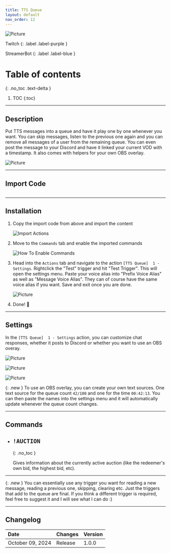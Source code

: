 ```yaml
---
title: TTS Queue
layout: default
nav_order: 12
---
```


![Picture](assets/media/tts_queue_title.png)

Twitch
{: .label .label-purple }

StreamerBot
{: .label .label-blue }


# Table of contents
{: .no_toc .text-delta }

1. TOC
{:toc}

---


## Description
Put TTS messages into a queue and have it play one by one whenever you want. You can skip messages, listen to the previous one again and you can remove all messages of a user from the remaining queue. You can even post the message to your Discord and have it linked your current VOD with a timestamp. It also comes with helpers for your own OBS overlay.

![Picture](assets/media/tts_queue_title_2.png)

- - - -

## Import Code
```scss
```
- - - -

## Installation

1. Copy the import code from above and import the content

    ![Import Actions](assets/media/import_actions.png)

2. Move to the `Commands` tab and enable the imported commands

    ![How To Enable Commands](assets/media/enable_commands.png)

3. Head into the `Actions` tab and navigate to the action `[TTS Queue]  1 - Settings`. Rightclick the "Test" trigger and hit "Test Trigger". This will open the settings menu. Paste your voice alias into "Prefix Voice Alias" as well as "Message Voice Alias". They can of course have the same voice alias if you want. Save and exit once you are done.

      ![Picture](assets/media/tts_queue_voice_alias.png)

6. Done! 🥳

- - - -

## Settings 

In the `[TTS Queue]  1 - Settings` action, you can customize chat responses, whether it posts to Discord or whether you want to use an OBS overay.

![Picture](assets/media/tts_queue_settings_1.png)

![Picture](assets/media/tts_queue_settings_2.png)

![Picture](assets/media/tts_queue_settings_3.png)

{: .new }
To use an OBS overlay, you can create your own text sources. One text source for the queue count `42/100` and one for the time `00:42:13`. You can then paste the names into the settings menu and it will automatically update whenever the queue count changes.
- - - -

## Commands

- ## `!AUCTION`
  {: .no_toc }

  Gives information about the currently active auction (like the redeemer's own bid, the highest bid, etc).
  
- - - -

{: .new }
You can essentially use any trigger you want for reading a new message, reading a previous one, skipping, clearing etc. Just the triggers that add to the queue are final. If you think a different trigger is required, feel free to suggest it and I will see what I can do :)

--- 

## Changelog

| Date        | Changes          | Version |
|:-------------|:------------------|:------------------|
| October 09, 2024           | Release | 1.0.0 |
